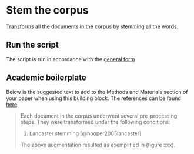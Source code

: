 # Stem the corpus

Transforms all the documents in the corpus by stemming all the words.

## Run the script

The script is run in accordance with the [general form](../README.md#scripts)

## Academic boilerplate

Below is the suggested text to add to the Methods and Materials section of your paper when using this building block.
The references can be found [here](./references.bib)

> Each document in the corpus underwent several pre-processing steps.
> They were transformed under the following conditions:
>
> 1. Lancaster stemming [@hooper2005lancaster]
>
> The above augmentation resulted as exemplified in (figure xxx).
